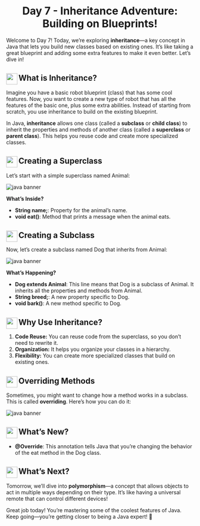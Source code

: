 <div align="center"><h1>Day 7 - Inheritance Adventure: Building on Blueprints!</h1></div>

Welcome to Day 7! Today, we’re exploring **inheritance**—a key concept in Java that lets you build new classes based on existing ones. It’s like taking a great blueprint and adding some extra features to make it even better. Let’s dive in!

## <img src = "https://cdn0.iconfinder.com/data/icons/huge-basic-icons-part-3/512/Java.png" align = "left" width = "30"> What is Inheritance?

Imagine you have a basic robot blueprint (class) that has some cool features. Now, you want to create a new type of robot that has all the features of the basic one, plus some extra abilities. Instead of starting from scratch, you use inheritance to build on the existing blueprint.

In Java, **inheritance** allows one class (called a **subclass** or **child class**) to inherit the properties and methods of another class (called a **superclass** or **parent class**). This helps you reuse code and create more specialized classes.

## <img src = "https://cdn0.iconfinder.com/data/icons/huge-basic-icons-part-3/512/Java.png" align = "left" width = "30"> Creating a Superclass

Let’s start with a simple superclass named Animal:

![java banner](https://github.com/AdyaAgr/20-Days-of-Java/blob/main/images/Day%201.png)

**What’s Inside?**

*   **String name;**: Property for the animal’s name.
*   **void eat()**: Method that prints a message when the animal eats.

## <img src = "https://cdn0.iconfinder.com/data/icons/huge-basic-icons-part-3/512/Java.png" align = "left" width = "30"> Creating a Subclass

Now, let’s create a subclass named Dog that inherits from Animal:

![java banner](https://github.com/AdyaAgr/20-Days-of-Java/blob/main/images/Day%201.png)

**What’s Happening?**

*   **Dog extends Animal**: This line means that Dog is a subclass of Animal. It inherits all the properties and methods from Animal.
*   **String breed;**: A new property specific to Dog.
*   **void bark()**: A new method specific to Dog.

## <img src = "https://cdn0.iconfinder.com/data/icons/huge-basic-icons-part-3/512/Java.png" align = "left" width = "30"> Why Use Inheritance?

1.  **Code Reuse:** You can reuse code from the superclass, so you don’t need to rewrite it.
2.  **Organization:** It helps you organize your classes in a hierarchy.
3.  **Flexibility:** You can create more specialized classes that build on existing ones.

## <img src = "https://cdn0.iconfinder.com/data/icons/huge-basic-icons-part-3/512/Java.png" align = "left" width = "30"> Overriding Methods

Sometimes, you might want to change how a method works in a subclass. This is called **overriding**. Here’s how you can do it:

![java banner](https://github.com/AdyaAgr/20-Days-of-Java/blob/main/images/Day%201.png)

## <img src = "https://cdn0.iconfinder.com/data/icons/huge-basic-icons-part-3/512/Java.png" align = "left" width = "30"> What’s New?

*   **@Override**: This annotation tells Java that you’re changing the behavior of the eat method in the Dog class.

## <img src = "https://cdn0.iconfinder.com/data/icons/huge-basic-icons-part-3/512/Java.png" align = "left" width = "30"> What’s Next?

Tomorrow, we’ll dive into **polymorphism**—a concept that allows objects to act in multiple ways depending on their type. It’s like having a universal remote that can control different devices!

Great job today! You’re mastering some of the coolest features of Java. Keep going—you’re getting closer to being a Java expert! 🚀
